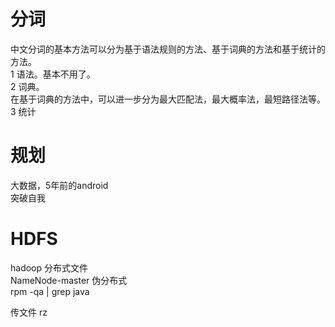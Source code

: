 # 分词
中文分词的基本方法可以分为基于语法规则的方法、基于词典的方法和基于统计的方法。  
1 语法。基本不用了。  
2 词典。  
在基于词典的方法中，可以进一步分为最大匹配法，最大概率法，最短路径法等。   
3 统计  

# 规划
大数据，5年前的android  
突破自我   

# HDFS
hadoop 分布式文件  
NameNode-master
伪分布式  
rpm -qa | grep java  

传文件 rz